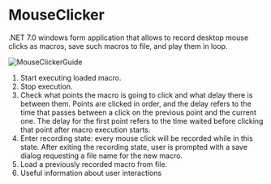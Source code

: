 # MouseClicker

.NET 7.0 windows form application that allows to record desktop mouse clicks as macros, save such macros to file, and play them in loop.

![MouseClickerGuide](https://github.com/GiovanniCastellano/MouseClicker/assets/58817731/bc3ee016-2692-434a-8353-6c9fec9a224a)

1) Start executing loaded macro.
2) Stop execution.
3) Check what points the macro is going to click and what delay there is between them. Points are clicked in order, and the delay refers to the time that passes between a click on the previous point and the current one. The delay for the first point refers to the time waited before clicking that point after macro execution starts.
4) Enter recording state: every mouse click will be recorded while in this state. After exiting the recording state, user is prompted with a save dialog requesting a file name for the new macro.
5) Load a previously recorded macro from file.
6) Useful information about user interactions
